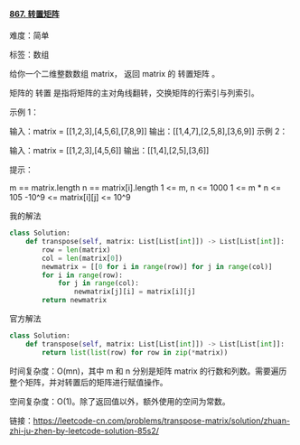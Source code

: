 #### [867. 转置矩阵](https://leetcode-cn.com/problems/transpose-matrix/)

难度：简单

标签：数组

给你一个二维整数数组 matrix， 返回 matrix 的 转置矩阵 。

矩阵的 转置 是指将矩阵的主对角线翻转，交换矩阵的行索引与列索引。

 

示例 1：

输入：matrix = [[1,2,3],[4,5,6],[7,8,9]]
输出：[[1,4,7],[2,5,8],[3,6,9]]
示例 2：

输入：matrix = [[1,2,3],[4,5,6]]
输出：[[1,4],[2,5],[3,6]]


提示：

m == matrix.length
n == matrix[i].length
1 <= m, n <= 1000
1 <= m * n <= 105
-10^9 <= matrix[i][j] <= 10^9

我的解法

```python
class Solution:
    def transpose(self, matrix: List[List[int]]) -> List[List[int]]:
        row = len(matrix)
        col = len(matrix[0])
        newmatrix = [[0 for i in range(row)] for j in range(col)]
        for i in range(row):
            for j in range(col):
                newmatrix[j][i] = matrix[i][j]
        return newmatrix
```

官方解法

```python
class Solution:
    def transpose(self, matrix: List[List[int]]) -> List[List[int]]:
        return list(list(row) for row in zip(*matrix))
```

时间复杂度：O(mn)，其中 m 和 n 分别是矩阵 matrix 的行数和列数。需要遍历整个矩阵，并对转置后的矩阵进行赋值操作。

空间复杂度：O(1)。除了返回值以外，额外使用的空间为常数。


链接：https://leetcode-cn.com/problems/transpose-matrix/solution/zhuan-zhi-ju-zhen-by-leetcode-solution-85s2/